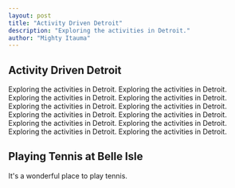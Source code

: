 ```yaml
---
layout: post
title: "Activity Driven Detroit"
description: "Exploring the activities in Detroit."
author: "Mighty Itauma"
---
```


## Activity Driven Detroit

Exploring the activities in Detroit. Exploring the activities in Detroit. Exploring the activities in Detroit. Exploring the activities in Detroit. Exploring the activities in Detroit. Exploring the activities in Detroit. Exploring the activities in Detroit. Exploring the activities in Detroit. Exploring the activities in Detroit. Exploring the activities in Detroit. Exploring the activities in Detroit. Exploring the activities in Detroit.

## Playing Tennis at Belle Isle

It's a wonderful place to play tennis. 
